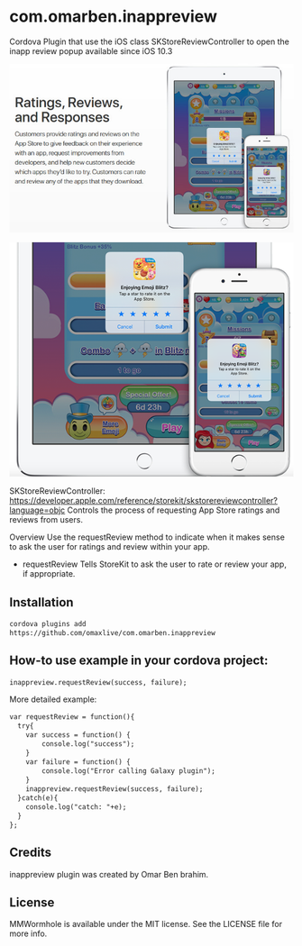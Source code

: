 # com.omarben.inappreview
Cordova Plugin that use the iOS class SKStore​Review​Controller to open the inapp review popup available since iOS 10.3

<p align="center">
<img src="inapp-review.jpg") alt="iOS 10.3 in app ratings reviews"/>
</p>

<p align="center">
<img src="iOS-10.3-in-app-ratings-reviews.png") alt="iOS 10.3 in app ratings reviews"/>
</p>

SKStore​Review​Controller: https://developer.apple.com/reference/storekit/skstorereviewcontroller?language=objc 
Controls the process of requesting App Store ratings and reviews from users.

Overview
Use the request​Review method to indicate when it makes sense to ask the user for ratings and review within your app.

+ request​Review
Tells StoreKit to ask the user to rate or review your app, if appropriate.



## Installation
```
cordova plugins add https://github.com/omaxlive/com.omarben.inappreview
```



## How-to use example in your cordova project:
```
inappreview.requestReview(success, failure);
```

More detailed example:
```
var requestReview = function(){
  try{
    var success = function() {
        console.log("success");
    }
    var failure = function() {
        console.log("Error calling Galaxy plugin");
    }
    inappreview.requestReview(success, failure);
  }catch(e){
    console.log("catch: "+e);
  }
};
```



## Credits

inappreview plugin was created by Omar Ben brahim.

## License

MMWormhole is available under the MIT license. See the LICENSE file for more info.

